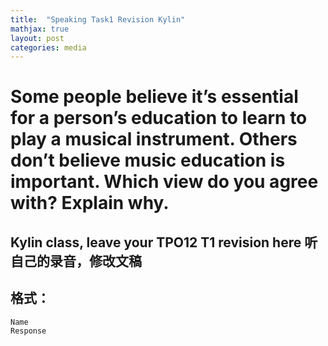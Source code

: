 ```yaml
---
title:  "Speaking Task1 Revision Kylin"
mathjax: true
layout: post
categories: media
---
```



# Some people believe it’s essential for a person’s education to learn to play a musical instrument. Others don’t believe music education is important. Which view do you agree with? Explain why.
## Kylin class, leave your TPO12 T1 revision here 听自己的录音，修改文稿
## 格式：
```Name ``` <br>
```Response```